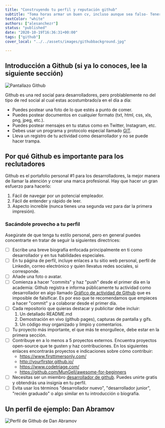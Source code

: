 ```yaml
---
title: "Construyendo tu perfil y reputación github"
subtitle: "Toma horas armar un buen cv, incluso aunque sea falso- Tener un buen Github toma meses o años ¡Manos a la obra!"
textColor: "white"
authors: ["alesanchezr"]
status: "published"
date: "2020-10-19T16:36:31+00:00"
tags: ["github"]
cover_local: "../../assets/images/githubbackground.jpg"

---
```


## Introducción a Github (si ya lo conoces, lee la siguiente sección)

![Pantallazo Github](../../assets/images/4889ebd9-201f-46c7-a1fb-d3d8c2f4493e.png)

Github es una red social para desarrolladores, pero problablemente no del tipo de red social al cual estas acostumbrado/a en el día a día:

- Puedes postear una foto de lo que estés a punto de comer.
- Puedes postear documentos en cualquier formato (txt, html, css, xls, png, jpeg, etc.).
- Puedes postear mensajes en tu status como en Twitter, Instagram, etc.
- Debes usar un programa y protocolo especial llamado [GIT](https://www.youtube.com/watch?v=BCQHnlnPusY).
- Lleva un registro de tu actividad como desarrollador y no se puede hacer trampa.

## Por qué Github es importante para los reclutadores

Github es el portafolio personal #1 para los desarrolladores, la mejor manera de llamar la atención y crear una marca profesional. Hay que hacer un gran esfuerzo para hacerlo:  
    
   1. Fácil de navegar por un potencial empleador.  
   2. Fácil de entender y rápido de leer.
   3. Aspecto increíble (nunca tienes una segunda vez para dar la primera impresión).

### Sacándole provecho a tu perfil

Asegúrate de que tenga tu estilo personal, pero en general puedes concentrarte en tratar de seguir la siguientes directrices:

- [ ] Escribe una breve biografía enfocada principalmente en ti como desarrollador y en tus habilidades especiales.
- [ ] En tu página de perfil, incluye enlaces a tu sitio web personal, perfil de Linkedin, correo electrónico y quien llevatus redes sociales, si corresponde.
- [ ] Añade una foto o avatar.
- [ ] Comienza a hacer "commits" y haz "push" desde el primer día en la academia: Github registra e informa públicamente tu actividad como desarrollador en algo llamado [Gráfico de actividad de Github](https://help.github.com/en/articles/viewing-contributions-on-your-profile#contributions-calendar) que es imposible de falsificar. Es por eso que te recomendamos que empieces a hacer "commit" y a colaborar desde el primer día.
- [ ] Cada repositorio que quieras destacar y publicitar debe incluir:  
    1. Un detallado README.md
    2. Demostración en vivo (github pages), capturas de pantalla y gifs.
    3. Un código muy organizado y limpio y comentarios.
- [ ] Tu proyecto más importante, el que más te enorgullece, debe estar en la primera sección.
- [ ] Contribuye en a lo menos a 5 proyectos externos. Encuentra proyectos open-source que te gusten y haz contribuciones. En los siguientes enlaces encontrarás proyectos e indicaciones sobre cómo contribuir: 
    - https://www.firsttimersonly.com/
    - http://yourfirstpr.github.io/
    - https://www.codetriage.com/
    - https://github.com/MunGell/awesome-for-beginners
- [ ] Necesitas ser un miembro [desarrollador de github](https://developer.github.com/program/). Puedes unirte gratis y obtendrás una insignia en tu perfil.
- [ ] Evita usar los términos "desarrollador nuevo", "desarrollador junior", "recién graduado" o algo similar en tu introducción o biografía.

## Un perfil de ejemplo: Dan Abramov

![Perfil de Github de Dan Abramov ](../../assets/images/danabramov.png)
